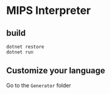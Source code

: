 # MIPS Interpreter

## build

```
dotnet restore
dotnet run
```

## Customize your language

Go to the `Generator` folder
